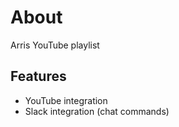 About
=====
Arris YouTube playlist 

Features
--------
- YouTube integration
- Slack integration (chat commands)
